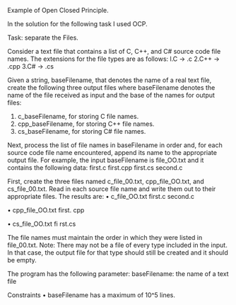 Example of Open Closed Principle.

In the solution for the following task I used OCP.

Task: separate the Files.

Consider a text file that contains a list of C, C++, and C# source code file names. 
The extensions for the file types are as follows:
l.C -> .c
2.C++ -> .cpp
3.C# -> .cs
 
Given a string, baseFilename, that denotes the name of a real text file, create the following three output files where baseFilename denotes the name of the file received as input and the base of the names for output files:
1. c_baseFilename, for storing C file names.
2. cpp_baseFilename, for storing C++ file names.
3. cs_baseFilename, for storing C# file names.

Next, process the list of file names in baseFilename in order and, for each source code file name encountered, append its name to the appropriate output file.
For example, the input baseFilename is file_OO.txt and it contains the following data:
first.c
first.cpp
first.cs
second.c

First, create the three files named c_file_00.txt, cpp_file_OO.txt, and cs_file_00.txt. Read in each source file name and write them out to their appropriate files. The results are:
• c_file_OO.txt
first.c
second.c

• cpp_file_OO.txt
first. cpp

• cs_file_OO.txt
fi rst.cs

The file names must maintain the order in which they were listed in file_00.txt.
Note: There may not be a file of every type included in the input. In that case, the output file for that type should still be created and it should be empty.

The program has the following parameter:
baseFilename: the name of a text file

Constraints
• baseFilename has a maximum of 10^5 lines.
